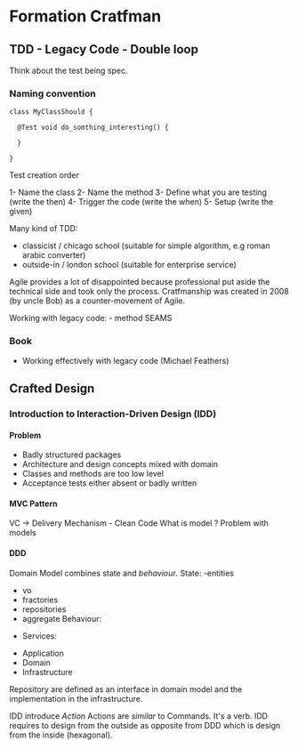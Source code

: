 # Formation Cratfman

## TDD - Legacy Code - Double loop 

Think about the test being spec.

### Naming convention
```
class MyClassShould {

  @Test void do_somthing_interesting() {
  
  }

}

```

Test creation order 

  1- Name the class
  2- Name the method
  3- Define what you are testing (write the then)
  4- Trigger the code (write the when)
  5- Setup (write the given)
  

Many kind of TDD:
 - classicist / chicago school
    (suitable for simple algorithm, e.g  roman arabic converter)
 - outside-in / london school
    (suitable for enterprise service)
   
Agile provides a lot of disappointed because professional put aside the technical side and took only the process. 
Cratfmanship was created in 2008 (by uncle Bob) as a counter-movement of Agile.  


Working with legacy code:
    - method SEAMS

### Book
 - Working effectively with legacy code (Michael Feathers)


## Crafted Design

### Introduction to Interaction-Driven Design (IDD)

#### Problem
- Badly structured packages
- Architecture and design concepts mixed with domain
- Classes and methods are too low level
- Acceptance tests either absent or badly written

#### MVC Pattern
VC -> Delivery Mechanism - Clean Code
What is model ? Problem with models

#### DDD
 Domain Model combines state and _behaviour_.
 State:
 -entities
 - vo
 - fractories
 - repositories
 - aggregate
Behaviour:
  * Services:
   - Application
   - Domain
   - Infrastructure

Repository are defined as an interface in domain model and the implementation in the infrastructure.

IDD introduce *Action*
Actions are _similar_ to Commands. It's a verb.
IDD requires to design from the outside as opposite from DDD which is design from the inside (hexagonal).

